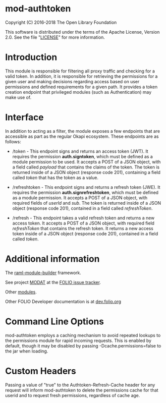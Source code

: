 # mod-authtoken

Copyright (C) 2016-2018 The Open Library Foundation

This software is distributed under the terms of the Apache License,
Version 2.0. See the file "[LICENSE](LICENSE)" for more information.

# Introduction

This module is responsible for filtering all proxy traffic and checking for a
valid token. In addition, it is responsible for retrieving the permissions for
a given user and making decisions regarding access based on user permissions
and defined requirements for a given path. It provides a token creation endpoint
that privileged modules (such as Authentication) may make use of.

# Interface

In addition to acting as a filter, the module exposes a few endpoints that are accessible as part as the regular Okapi ecosystem. These endpoints are as follows:

* /token - This endpoint signs and returns an access token (JWT). It requires the permission __auth.signtoken__, which must be defined as a module permission to be used. It accepts a POST of a JSON object, with a field called _payload_ that contains the claims of the token. The token is returned inside of a JSON object (response code 201), containing a field called _token_ that has the token as a value.

* /refreshtoken - This endpoint signs and returns a refresh token (JWE). It requires the permission __auth.signrefreshtoken__, which must be defined as a module permission. It accepts a POST of a JSON object, with required fields of _userId_ and _sub_. The token is returned inside of a JSON object (response code 201), contained in a field called _refreshToken_. 

* /refresh - This endpoint takes a valid refresh token and returns a new access token. It accepts a POST of a JSON object, with required field _refreshToken_ that contains the refresh token. It returns a new access token inside of a JSON object (response code 201), contained in a field called _token_.

# Additional information

The [raml-module-builder](https://github.com/folio-org/raml-module-builder) framework.

See project [MODAT](https://issues.folio.org/browse/MODAT)
at the [FOLIO issue tracker](https://dev.folio.org/guidelines/issue-tracker/).

Other [modules](https://dev.folio.org/source-code/#server-side).

Other FOLIO Developer documentation is at [dev.folio.org](https://dev.folio.org/)

# Command Line Options

mod-authtoken employs a caching mechanism to avoid repeated lookups to the permissions module for rapid incoming requests. This is enabled by default, though it may be disabled by passing -Dcache.permissions=false to the jar when loading.

# Custom Headers

Passing a value of "true" to the Authtoken-Refresh-Cache header for any request will inform mod-authtoken to delete the permissions cache for that userid and to request fresh permissions, regardless of cache age.
